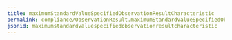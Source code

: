 ```yaml
---
title: maximumStandardValueSpecifiedObservationResultCharacteristic
permalink: compliance/ObservationResult.maximumStandardValueSpecifiedObservationResultCharacteristic.html
jsonid: maximumstandardvaluespecifiedobservationresultcharacteristic
---
```

